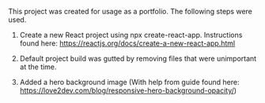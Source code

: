 This project was created for usage as a portfolio. The following steps were used.

1. Create a new React project using npx create-react-app. Instructions found here: https://reactjs.org/docs/create-a-new-react-app.html

2. Default project build was gutted by removing files that were unimportant at the time.

3. Added a hero background image (With help from guide found here: https://love2dev.com/blog/responsive-hero-background-opacity/)